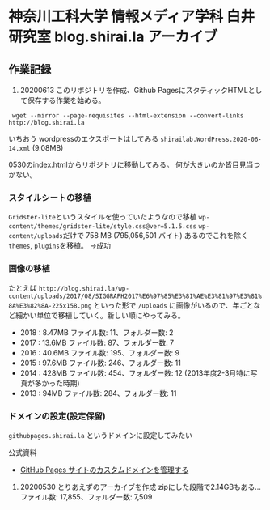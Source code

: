 # 神奈川工科大学 情報メディア学科 白井研究室 blog.shirai.la アーカイブ

## 作業記録


1. 20200613 このリポジトリを作成、Github PagesにスタティックHTMLとして保存する作業を始める。

`` wget --mirror --page-requisites --html-extension --convert-links http://blog.shirai.la``

いちおう wordpressのエクスポートはしてみる `shirailab.WordPress.2020-06-14.xml` (9.08MB)

0530のindex.htmlからリポジトリに移動してみる。
何が大きいのか皆目見当つかない。

### スタイルシートの移植

`Gridster-lite`というスタイルを使っていたようなので移植
`wp-content/themes/gridster-lite/style.css@ver=5.1.5.css`
`wp-content/uploads`だけで 758 MB (795,056,501 バイト) あるのでこれを除く`themes`, `plugins`を移植。 →成功

### 画像の移植

たとえば
``http://blog.shirai.la/wp-content/uploads/2017/08/SIGGRAPH2017%E6%97%85%E3%81%AE%E3%81%97%E3%81%8A%E3%82%8A-225x158.png``
といった形で `/uploads` に画像がいるので、年ごとなど細かい単位で移植していく。新しい順にやってみる。

- 2018 : 8.47MB ファイル数: 11、フォルダー数: 2
- 2017 : 13.6MB ファイル数: 87、フォルダー数: 7
- 2016 : 40.6MB ファイル数: 195、フォルダー数: 9
- 2015 : 97.6MB ファイル数: 246、フォルダー数: 11
- 2014 : 428MB ファイル数: 454、フォルダー数: 12 (2013年度2-3月特に写真が多かった時期)
- 2013 : 94MB ファイル数: 284、フォルダー数: 11



### ドメインの設定(設定保留)
``githubpages.shirai.la`` というドメインに設定してみたい

公式資料
- [GitHub Pages サイトのカスタムドメインを管理する](https://help.github.com/ja/github/working-with-github-pages/managing-a-custom-domain-for-your-github-pages-site)




1. 20200530 とりあえずのアーカイブを作成
zipにした段階で2.14GBもある…
ファイル数: 17,855、フォルダー数: 7,509